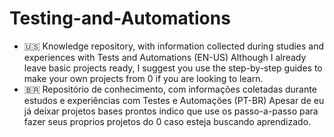 # Testing-and-Automations
- 🇺🇸 Knowledge repository, with information collected during studies and experiences with Tests and Automations (EN-US)
Although I already leave basic projects ready, I suggest you use the step-by-step guides to make your own projects from 0 if you are looking to learn.
- 🇧🇷 Repositório de conhecimento, com informações coletadas durante estudos e experiências com Testes e Automações (PT-BR)
Apesar de eu já deixar projetos bases prontos indico que use os passo-a-passo para fazer seus proprios projetos do 0 caso esteja buscando aprendizado.
